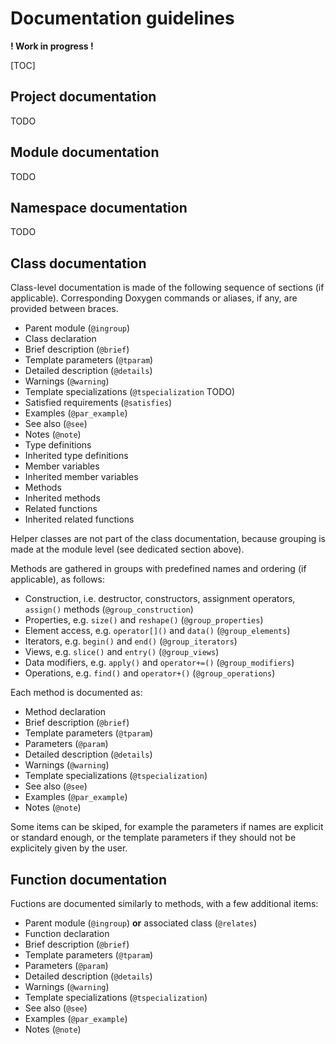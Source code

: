 # Documentation guidelines

**! Work in progress !**

[TOC]

## Project documentation

TODO

## Module documentation

TODO

## Namespace documentation

TODO

## Class documentation


Class-level documentation is made of the following sequence of sections (if applicable).
Corresponding Doxygen commands or aliases, if any, are provided between braces.

* Parent module (`@ingroup`)
* Class declaration
* Brief description (`@brief`)
* Template parameters (`@tparam`)
* Detailed description (`@details`)
* Warnings (`@warning`)
* Template specializations (`@tspecialization` TODO)
* Satisfied requirements (`@satisfies`)
* Examples (`@par_example`)
* See also (`@see`)
* Notes (`@note`)
* Type definitions
* Inherited type definitions
* Member variables
* Inherited member variables
* Methods
* Inherited methods
* Related functions
* Inherited related functions

Helper classes are not part of the class documentation,
because grouping is made at the module level (see dedicated section above).

Methods are gathered in groups with predefined names and ordering (if applicable), as follows:

* Construction, i.e. destructor, constructors, assignment operators, `assign()` methods (`@group_construction`)
* Properties, e.g. `size()` and `reshape()` (`@group_properties`)
* Element access, e.g. `operator[]()` and `data()` (`@group_elements`)
* Iterators, e.g. `begin()` and `end()` (`@group_iterators`)
* Views, e.g. `slice()` and `entry()` (`@group_views`)
* Data modifiers, e.g. `apply()` and `operator+=()` (`@group_modifiers`)
* Operations, e.g. `find()` and `operator+()` (`@group_operations`)

Each method is documented as:

* Method declaration
* Brief description (`@brief`)
* Template parameters (`@tparam`)
* Parameters (`@param`)
* Detailed description (`@details`)
* Warnings (`@warning`)
* Template specializations (`@tspecialization`)
* See also (`@see`)
* Examples (`@par_example`)
* Notes (`@note`)

Some items can be skiped, for example
the parameters if names are explicit or standard enough,
or the template parameters if they should not be explicitely given by the user.


## Function documentation

Fuctions are documented similarly to methods,
with a few additional items:

* Parent module (`@ingroup`) **or** associated class (`@relates`)
* Function declaration
* Brief description (`@brief`)
* Template parameters (`@tparam`)
* Parameters (`@param`)
* Detailed description (`@details`)
* Warnings (`@warning`)
* Template specializations (`@tspecialization`)
* See also (`@see`)
* Examples (`@par_example`)
* Notes (`@note`)
